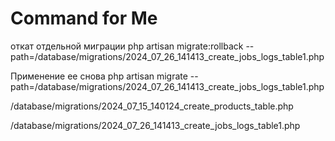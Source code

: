 # Command for Me

откат отдельной миграции
php artisan migrate:rollback --path=/database/migrations/2024_07_26_141413_create_jobs_logs_table1.php

Применение ее снова
php artisan migrate --path=/database/migrations/2024_07_26_141413_create_jobs_logs_table1.php


/database/migrations/2024_07_15_140124_create_products_table.php


/database/migrations/2024_07_26_141413_create_jobs_logs_table1.php
